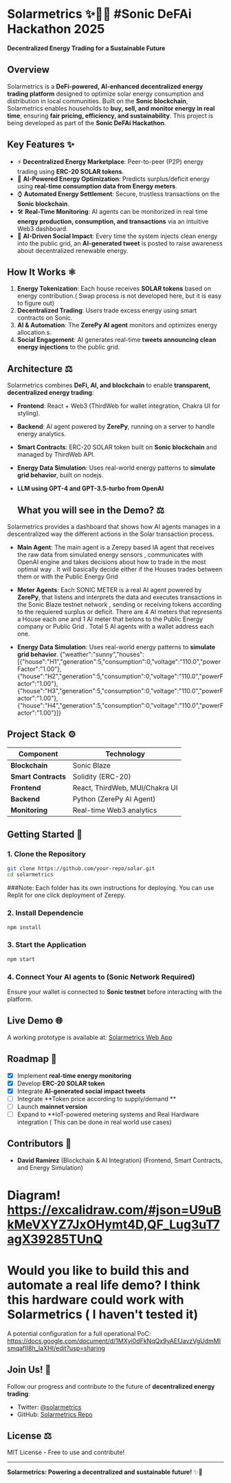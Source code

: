 
# Solarmetrics ✨🏡🌌 #Sonic DeFAi Hackathon 2025

**Decentralized Energy Trading for a Sustainable Future**

## Overview
Solarmetrics is a **DeFi-powered, AI-enhanced decentralized energy trading platform** designed to optimize solar energy consumption and distribution in local communities. Built on the **Sonic blockchain**, Solarmetrics enables households to **buy, sell, and monitor energy in real time**, ensuring **fair pricing, efficiency, and sustainability**. This project is being developed as part of the **Sonic DeFAi Hackathon**.

## Key Features ✨
- ⚡ **Decentralized Energy Marketplace**: Peer-to-peer (P2P) energy trading using **ERC-20 SOLAR tokens**.
- 🔄 **AI-Powered Energy Optimization**: Predicts surplus/deficit energy using **real-time consumption data from Energy meters**.
- ⌚ **Automated Energy Settlement**: Secure, trustless transactions on the **Sonic blockchain**.
- 🛠 **Real-Time Monitoring**: AI agents can be monitorized in real time **energy production, consumption, and transactions** via an intuitive Web3 dashboard.
- 🔗 **AI-Driven Social Impact**: Every time the system injects clean energy into the public grid, an **AI-generated tweet** is posted to raise awareness about decentralized renewable energy.

## How It Works ⚛
1. **Energy Tokenization**: Each house receives **SOLAR tokens** based on energy contribution.( Swap process is not developed here, but it is easy to figure out)
2. **Decentralized Trading**: Users trade excess energy using smart contracts on Sonic.
3. **AI & Automation**: The **ZerePy AI agent** monitors and optimizes energy allocation.s.
4. **Social Engagement**: AI generates real-time **tweets announcing clean energy injections** to the public grid.

## Architecture ⚖️
Solarmetrics combines **DeFi, AI, and blockchain** to enable **transparent, decentralized energy trading**:
- **Frontend**: React + Web3 (ThirdWeb for wallet integration, Chakra UI for styling).
- **Backend**: AI agent powered by **ZerePy**, running on a server to handle energy analytics.
- **Smart Contracts**: ERC-20 SOLAR token built on **Sonic blockchain** and managed by ThirdWeb API.
- **Energy Data Simulation**: Uses real-world energy patterns to **simulate grid behavior**, built on nodejs.
- **LLM using GPT-4 and GPT-3.5-turbo from OpenAI**

  ## What you will see in the Demo? ⚖️
Solarmetrics provides a dashboard that shows how AI agents manages in a descentralized way the different actions in the Solar transaction process.
- **Main Agent**: The main agent is a Zerepy based IA agent that receives the raw data from simulated energy sensors , communicates with OpenAI engine and takes decisions about how to trade in the most optimal way . It will basically decide either if the Houses trades between them or with the Public Energy Grid
- **Meter Agents**: Each SONIC METER is a real AI agent powered by **ZerePy**, that listens and interprets the data and executes transactions in the Sonic Blaze testnet network , sending or receiving tokens according to the requiered surplus or deficit. There are 4 AI meters that represents a House each one and 1 AI meter that belons to the Public Energy company or Public Grid . Total 5 AI agents with a wallet address each one.

- **Energy Data Simulation**: Uses real-world energy patterns to **simulate grid behavior**.
{"weather":"sunny","houses":[{"house":"H1","generation":5,"consumption":0,"voltage":"110.0","powerFactor":"1.00"},{"house":"H2","generation":5,"consumption":0,"voltage":"110.0","powerFactor":"1.00"},{"house":"H3","generation":5,"consumption":0,"voltage":"110.0","powerFactor":"1.00"},{"house":"H4","generation":5,"consumption":0,"voltage":"110.0","powerFactor":"1.00"}]}

## Project Stack ⚙️
| Component | Technology |
|-----------|------------|
| **Blockchain** | Sonic Blaze |
| **Smart Contracts** | Solidity (ERC-20) |
| **Frontend** | React, ThirdWeb, MUI/Chakra UI |
| **Backend** | Python (ZerePy AI Agent) | Node JS for simulating sensor inputs
| **Monitoring** | Real-time Web3 analytics |

## Getting Started 🚀
### 1. Clone the Repository
```bash
git clone https://github.com/your-repo/solar.git
cd solarmetrics
```
###Note: Each folder has its own instructions for deploying. You can use Replit for one click deployment of Zerepy.

### 2. Install Dependencie
```bash
npm install
```
### 3. Start the Application
```bash
npm start
```
### 4. Connect Your AI agents to (Sonic Network Required)
Ensure your wallet is connected to **Sonic testnet** before interacting with the platform.

## Live Demo 🌐
A working prototype is available at:
[Solarmetrics Web App](https://solarmetricspanel.netlify.app/)

## Roadmap 👀
- [x] Implement **real-time energy monitoring**
- [x] Develop **ERC-20 SOLAR token**
- [x] Integrate **AI-generated social impact tweets**
- [ ]  Integrate **Token price according to supply/demand **
- [ ] Launch **mainnet version**
- [ ] Expand to **IoT-powered metering systems and Real Hardware integration ( This can be done in real world use cases)

## Contributors 💪
- **David Ramirez** (Blockchain & AI Integration)
(Frontend, Smart Contracts, and Energy Simulation)

# Diagram! https://excalidraw.com/#json=U9uBkMeVXYZ7JxOHymt4D,QF_Lug3uT7agX39285TUnQ

# Would you like to build this and automate a real life demo? I think this hardware could work with Solarmetrics ( I haven't tested it)
A potential configuration for a full operational PoC: https://docs.google.com/document/d/1MXyi0dFkNqQx9yAEfJavzVgUdmMIsmqafII8h_IaXHI/edit?usp=sharing

## Join Us! 🌟
Follow our progress and contribute to the future of **decentralized energy trading**:
- Twitter: [@solarmetrics](https://twitter.com/solarmetrics)
- GitHub: [Solarmetrics Repo](https://github.com/your-repo/solarmetrics)

## License ⚖️
MIT License - Free to use and contribute!

---
**Solarmetrics: Powering a decentralized and sustainable future!** ✨🚀

